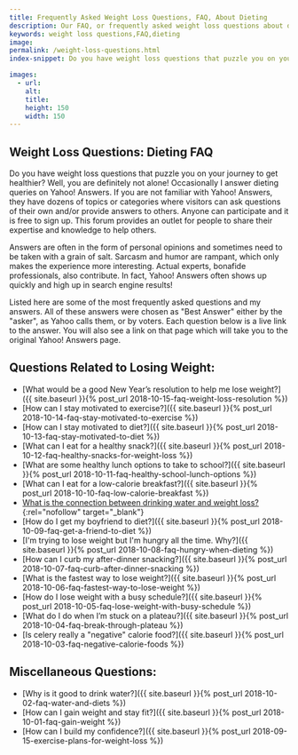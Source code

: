 ```yaml
---
title: Frequently Asked Weight Loss Questions, FAQ, About Dieting
description: Our FAQ, or frequently asked weight loss questions about dieting, can provide quick answers to your most pressing queries.  
keywords: weight loss questions,FAQ,dieting
image: 
permalink: /weight-loss-questions.html
index-snippet: Do you have weight loss questions that puzzle you on your journey to get healthier? Well, you are definitely not alone! Occasionally I answer dieting queries on Yahoo! Answers. If you are not familiar with Yahoo! Answers, they have dozens of topics or categories where visitors can ask questions of their own and/or provide answers to others. Anyone can participate and it is free to sign up. This forum provides an outlet for people to share their expertise and knowledge to help others.

images:
  - url: 
    alt: 
    title: 
    height: 150
    width: 150
---
```


## Weight Loss Questions: Dieting FAQ
Do you have weight loss questions that puzzle you on your journey to get healthier? Well, you are definitely not alone! Occasionally I answer dieting queries on Yahoo! Answers. If you are not familiar with Yahoo! Answers, they have dozens of topics or categories where visitors can ask questions of their own and/or provide answers to others. Anyone can participate and it is free to sign up. This forum provides an outlet for people to share their expertise and knowledge to help others.

Answers are often in the form of personal opinions and sometimes need to be taken with a grain of salt. Sarcasm and humor are rampant, which only makes the experience more interesting. Actual experts, bonafide professionals, also contribute. In fact, Yahoo! Answers often shows up quickly and high up in search engine results!

Listed here are some of the most frequently asked questions and my answers. All of these answers were chosen as "Best Answer" either by the "asker", as Yahoo calls them, or by voters. Each question below is a live link to the answer. You will also see a link on that page which will take you to the original Yahoo! Answers page.

## Questions Related to Losing Weight:
* [What would be a good New Year’s resolution to help me lose weight?]({{ site.baseurl }}{% post_url 2018-10-15-faq-weight-loss-resolution %})
* [How can I stay motivated to exercise?]({{ site.baseurl }}{% post_url 2018-10-14-faq-stay-motivated-to-exercise %})
* [How can I stay motivated to diet?]({{ site.baseurl }}{% post_url 2018-10-13-faq-stay-motivated-to-diet %})
* [What can I eat for a healthy snack?]({{ site.baseurl }}{% post_url 2018-10-12-faq-healthy-snacks-for-weight-loss %})
* [What are some healthy lunch options to take to school?]({{ site.baseurl }}{% post_url 2018-10-11-faq-healthy-school-lunch-options %})
* [What can I eat for a low-calorie breakfast?]({{ site.baseurl }}{% post_url 2018-10-10-faq-low-calorie-breakfast %})
* [What is the connection between drinking water and weight loss?](http://www.waterbenefitshealth.com/drinking-water-and-weight-loss.html){:rel="nofollow" target="_blank"}
* [How do I get my boyfriend to diet?]({{ site.baseurl }}{% post_url 2018-10-09-faq-get-a-friend-to-diet %})
* [I'm trying to lose weight but I'm hungry all the time.  Why?]({{ site.baseurl }}{% post_url 2018-10-08-faq-hungry-when-dieting %})
* [How can I curb my after-dinner snacking?]({{ site.baseurl }}{% post_url 2018-10-07-faq-curb-after-dinner-snacking %})
* [What is the fastest way to lose weight?]({{ site.baseurl }}{% post_url 2018-10-06-faq-fastest-way-to-lose-weight %})
* [How do I lose weight with a busy schedule?]({{ site.baseurl }}{% post_url 2018-10-05-faq-lose-weight-with-busy-schedule %})
* [What do I do when I’m stuck on a plateau?]({{ site.baseurl }}{% post_url 2018-10-04-faq-break-through-plateau %})
* [Is celery really a "negative" calorie food?]({{ site.baseurl }}{% post_url 2018-10-03-faq-negative-calorie-foods %})

## Miscellaneous Questions:
* [Why is it good to drink water?]({{ site.baseurl }}{% post_url 2018-10-02-faq-water-and-diets %})
* [How can I gain weight and stay fit?]({{ site.baseurl }}{% post_url 2018-10-01-faq-gain-weight %})
* [How can I build my confidence?]({{ site.baseurl }}{% post_url 2018-09-15-exercise-plans-for-weight-loss %})